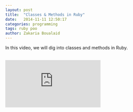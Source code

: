```yaml
---
layout: post
title:  "Classes & Methods in Ruby"
date:   2014-11-11 12:50:17
categories: programming
tags: ruby poo
author: Zakaria Boualaid
---
```


In this video, we will dig into classes and methods in Ruby.

<br>

<iframe class="yvideos" src="http://www.youtube.com/embed/7FV5C2To6nQ" frameborder="0" allowfullscreen></iframe>